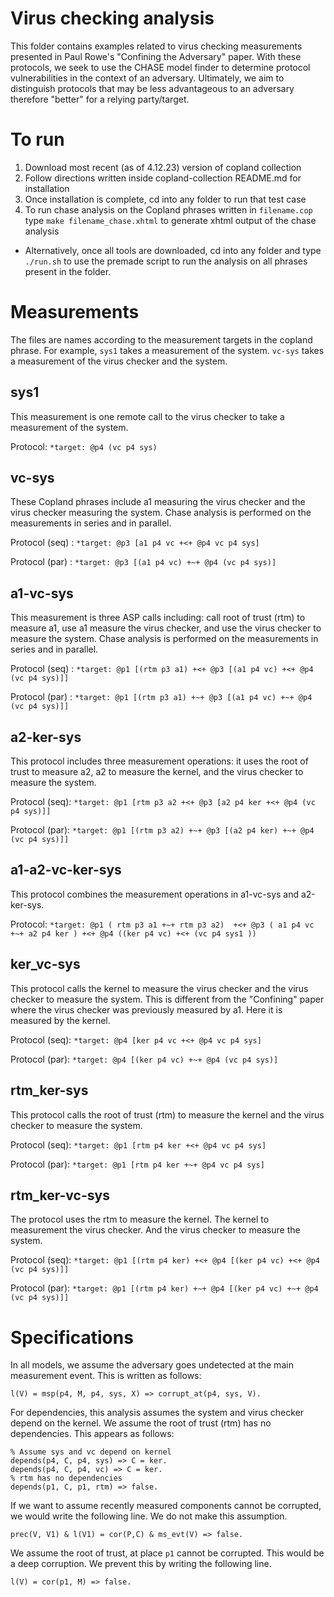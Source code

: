 # Virus checking analysis

This folder contains examples related to virus checking measurements presented in Paul Rowe's "Confining the Adversary" paper. With these protocols, we seek to use the CHASE model finder to determine protocol vulnerabilities in the context of an adversary. Ultimately, we aim to distinguish protocols that may be less advantageous to an adversary therefore "better" for a relying party/target. 

# To run 

1. Download most recent (as of 4.12.23) version of copland collection
2. Follow directions written inside copland-collection README.md for installation
3. Once installation is complete, cd into any folder to run that test case 
4. To run chase analysis on the Copland phrases written in `filename.cop` type `make filename_chase.xhtml` to generate xhtml output of the chase analysis

* Alternatively, once all tools are downloaded, cd into any folder and type `./run.sh` to use the premade script to run the analysis on all phrases present in the folder. 

# Measurements 

The files are names according to the measurement targets in the copland phrase. For example, `sys1` takes a measurement of the system. `vc-sys` takes a measurement of the virus checker and the system. 

## sys1 

This measurement is one remote call to the virus checker to take a measurement of the system. 

Protocol: `*target: @p4 (vc p4 sys)`

## vc-sys 

These Copland phrases include a1 measuring the virus checker and the virus checker measuring the system. Chase analysis is performed on the measurements in series and in parallel.  

Protocol (seq) : `*target: @p3 [a1 p4 vc +<+ @p4 vc p4 sys]`

Protocol (par) : `*target: @p3 [(a1 p4 vc) +~+ @p4 (vc p4 sys)]`

## a1-vc-sys

This measurement is three ASP calls including: call root of trust (rtm) to measure a1, use a1 measure the virus checker, and use the virus checker to measure the system. Chase analysis is performed on the measurements in series and in parallel.  

Protocol (seq) : `*target: @p1 [(rtm p3 a1) +<+ @p3 [(a1 p4 vc) +<+ @p4 (vc p4 sys)]]`

Protocol (par) : `*target: @p1 [(rtm p3 a1) +~+ @p3 [(a1 p4 vc) +~+ @p4 (vc p4 sys)]]`

## a2-ker-sys

This protocol includes three measurement operations: it uses the root of trust to measure a2, a2 to measure the kernel, and the virus checker to measure the system. 

Protocol (seq): `*target: @p1 [rtm p3 a2 +<+ @p3 [a2 p4 ker +<+ @p4 (vc p4 sys)]]`

Protocol (par): `*target: @p1 [(rtm p3 a2) +~+ @p3 [(a2 p4 ker) +~+ @p4 (vc p4 sys)]]`

## a1-a2-vc-ker-sys 

This protocol combines the measurement operations in a1-vc-sys and a2-ker-sys. 

Protocol: `*target: @p1 ( rtm p3 a1 +~+ rtm p3 a2)  +<+ @p3 ( a1 p4 vc +~+ a2 p4 ker ) +<+ @p4 ((ker p4 vc) +<+ (vc p4 sys1 ))`

## ker_vc-sys

This protocol calls the kernel to measure the virus checker and the virus checker to measure the system. This is different from the "Confining" paper where the virus checker was previously measured by a1. Here it is measured by the kernel.  

Protocol (seq): `*target: @p4 [ker p4 vc +<+ @p4 vc p4 sys]`

Protocol (par): `*target: @p4 [(ker p4 vc) +~+ @p4 (vc p4 sys)]`

## rtm_ker-sys

This protocol calls the root of trust (rtm) to measure the kernel and the virus checker to measure the system.

Protocol (seq): `*target: @p1 [rtm p4 ker +<+ @p4 vc p4 sys]`

Protocol (par): `*target: @p1 [rtm p4 ker +~+ @p4 vc p4 sys]`

## rtm_ker-vc-sys

The protocol uses the rtm to measure the kernel. The kernel to measurement the virus checker. And the virus checker to measure the system. 

Protocol (seq): `*target: @p1 [(rtm p4 ker) +<+ @p4 [(ker p4 vc) +<+ @p4 (vc p4 sys)]]` 

Protocol (par): `*target: @p1 [(rtm p4 ker) +~+ @p4 [(ker p4 vc) +~+ @p4 (vc p4 sys)]]`

# Specifications 

In all models, we assume the adversary goes undetected at the main measurement event. This is written as follows:

`l(V) = msp(p4, M, p4, sys, X) => corrupt_at(p4, sys, V).`

For dependencies, this analysis assumes the system and virus checker depend on the kernel. We assume the root of trust (rtm) has no dependencies. This appears as follows:

    % Assume sys and vc depend on kernel 
    depends(p4, C, p4, sys) => C = ker.
    depends(p4, C, p4, vc) => C = ker.
    % rtm has no dependencies 
    depends(p1, C, p1, rtm) => false.

If we want to assume recently measured components cannot be corrupted, we would write the following line. We do not make this assumption.  

`prec(V, V1) & l(V1) = cor(P,C) & ms_evt(V) => false.`

We assume the root of trust, at place `p1` cannot be corrupted. This would be a deep corruption. We prevent this by writing the following line. 

`l(V) = cor(p1, M) => false.`